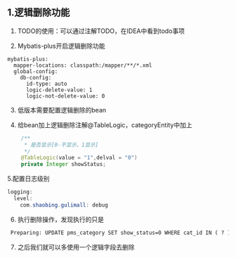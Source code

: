 ## 1.逻辑删除功能

1. TODO的使用：可以通过注解TODO，在IDEA中看到todo事项

2. Mybatis-plus开启逻辑删除功能

```
mybatis-plus:
  mapper-locations: classpath:/mapper/**/*.xml
  global-config:
    db-config:
      id-type: auto
      logic-delete-value: 1
      logic-not-delete-value: 0
```

3. 低版本需要配置逻辑删除的bean

4. 给bean加上逻辑删除注解@TableLogic，categoryEntity中加上

   ```java
   	/**
   	 * 是否显示[0-不显示，1显示]
   	 */
   	@TableLogic(value = "1",delval = "0")
   	private Integer showStatus;
   ```

 5.配置日志级别

```java
logging:
  level:
    com.shaobing.gulimall: debug
```

6. 执行删除操作，发现执行的只是

```xml
 Preparing: UPDATE pms_category SET show_status=0 WHERE cat_id IN ( ? ) AND show_status=1
```

7. 之后我们就可以多使用一个逻辑字段去删除